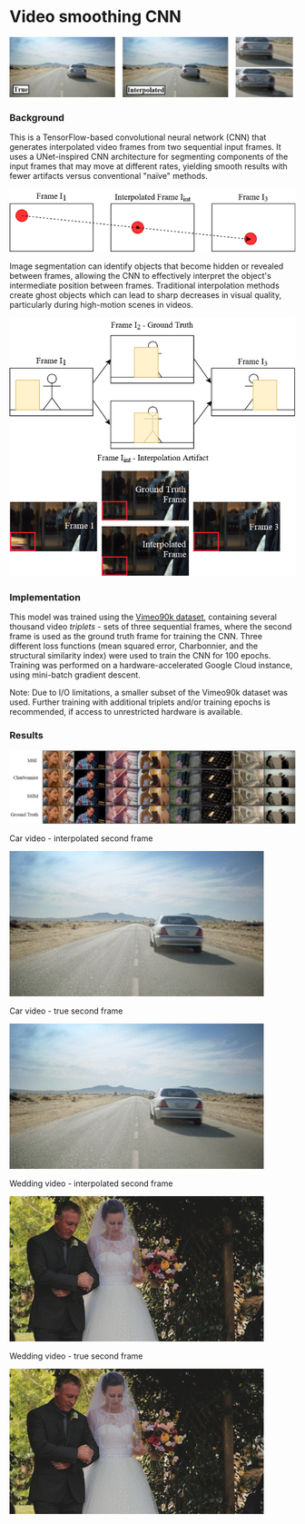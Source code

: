 # Video smoothing CNN

![Header](/images/header.jpg)

### Background

This is a TensorFlow-based convolutional neural network (CNN) that generates interpolated video frames from two sequential input frames. It uses a UNet-inspired CNN architecture for segmenting components of the input frames that may move at different rates, yielding smooth results with fewer artifacts versus conventional "naïve" methods.

<img src="https://github.com/cprost/cnn-frame-interpolation/blob/master/images/interp_vector.png" width="550">

Image segmentation can identify objects that become hidden or revealed between frames, allowing the CNN to effectively interpret the object's intermediate position between frames. Traditional interpolation methods create ghost objects which can lead to sharp decreases in visual quality, particularly during high-motion scenes in videos. 

<img src="https://github.com/cprost/cnn-frame-interpolation/blob/master/images/interp_occlude.png" width="550">

<img src="https://github.com/cprost/cnn-frame-interpolation/blob/master/images/occlusion.png" width="550">

### Implementation

This model was trained using the [Vimeo90k dataset](http://toflow.csail.mit.edu/), containing several thousand video *triplets* - sets of three sequential frames, where the second frame is used as the ground truth frame for training the CNN. Three different loss functions (mean squared error, Charbonnier, and the structural similarity index) were used to train the CNN for 100 epochs. Training was performed on a hardware-accelerated Google Cloud instance, using mini-batch gradient descent.

Note: Due to I/O limitations, a smaller subset of the Vimeo90k dataset was used. Further training with additional triplets and/or training epochs is recommended, if access to unrestricted hardware is available.

### Results

![Comparison of results and loss functions](/images/comparison.png)

Car video - interpolated second frame

![Interpolated animation of car](/results/0_interp.gif)

Car video - true second frame

![True animation of car](/results/0_true.gif)

Wedding video - interpolated second frame

![Interpolated animation of wedding](/results/1_interp.gif)

Wedding video - true second frame

![True animation of wedding](/results/1_true.gif)
